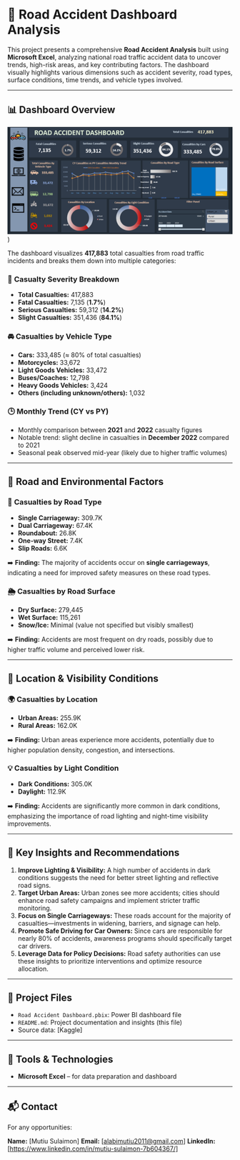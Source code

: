 # 🚦 Road Accident Dashboard Analysis

This project presents a comprehensive **Road Accident Analysis** built using **Microsoft Excel**, analyzing national road traffic accident data to uncover trends, high-risk areas, and key contributing factors. The dashboard visually highlights various dimensions such as accident severity, road types, surface conditions, time trends, and vehicle types involved.

---

## 📊 Dashboard Overview
 ![](https://github.com/Alabimutiu/Road-Accident-Dashboard/blob/main/Road%20Accident%20Dashboard.PNG))
 
The dashboard visualizes **417,883** total casualties from road traffic incidents and breaks them down into multiple categories:

### 🔢 **Casualty Severity Breakdown**

* **Total Casualties:** 417,883
* **Fatal Casualties:** 7,135 (**1.7%**)
* **Serious Casualties:** 59,312 (**14.2%**)
* **Slight Casualties:** 351,436 (**84.1%**)

### 🚘 **Casualties by Vehicle Type**

* **Cars:** 333,485 (≈ 80% of total casualties)
* **Motorcycles:** 33,672
* **Light Goods Vehicles:** 33,472
* **Buses/Coaches:** 12,798
* **Heavy Goods Vehicles:** 3,424
* **Others (including unknown/others):** 1,032

### 🕒 **Monthly Trend (CY vs PY)**

* Monthly comparison between **2021** and **2022** casualty figures
* Notable trend: slight decline in casualties in **December 2022** compared to 2021
* Seasonal peak observed mid-year (likely due to higher traffic volumes)

---

## 🚳️ Road and Environmental Factors

### 🚧 **Casualties by Road Type**

* **Single Carriageway:** 309.7K
* **Dual Carriageway:** 67.4K
* **Roundabout:** 26.8K
* **One-way Street:** 7.4K
* **Slip Roads:** 6.6K

➡️ **Finding:** The majority of accidents occur on **single carriageways**, indicating a need for improved safety measures on these road types.

### 🌦️ **Casualties by Road Surface**

* **Dry Surface:** 279,445
* **Wet Surface:** 115,261
* **Snow/Ice:** Minimal (value not specified but visibly smallest)

➡️ **Finding:** Accidents are most frequent on dry roads, possibly due to higher traffic volume and perceived lower risk.

---

## 📍 Location & Visibility Conditions

### 🌍 **Casualties by Location**

* **Urban Areas:** 255.9K
* **Rural Areas:** 162.0K

➡️ **Finding:** Urban areas experience more accidents, potentially due to higher population density, congestion, and intersections.

### 💡 **Casualties by Light Condition**

* **Dark Conditions:** 305.0K
* **Daylight:** 112.9K

➡️ **Finding:** Accidents are significantly more common in dark conditions, emphasizing the importance of road lighting and night-time visibility improvements.

---

## 📌 Key Insights and Recommendations

1. **Improve Lighting & Visibility:** A high number of accidents in dark conditions suggests the need for better street lighting and reflective road signs.
2. **Target Urban Areas:** Urban zones see more accidents; cities should enhance road safety campaigns and implement stricter traffic monitoring.
3. **Focus on Single Carriageways:** These roads account for the majority of casualties—investments in widening, barriers, and signage can help.
4. **Promote Safe Driving for Car Owners:** Since cars are responsible for nearly 80% of accidents, awareness programs should specifically target car drivers.
5. **Leverage Data for Policy Decisions:** Road safety authorities can use these insights to prioritize interventions and optimize resource allocation.

---

## 📁 Project Files

* `Road Accident Dashboard.pbix`: Power BI dashboard file
* `README.md`: Project documentation and insights (this file)
* Source data: \[Kaggle]

---

## 📌 Tools & Technologies

* **Microsoft Excel** – for data preparation and dashboard


---

## 📬 Contact

For any opportunities:

**Name:** [Mutiu Sulaimon]
**Email:** [alabimutiu2011@gmail.com]
**LinkedIn:** [https://www.linkedin.com/in/mutiu-sulaimon-7b604367/]
